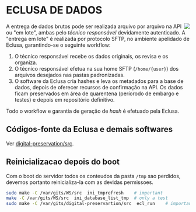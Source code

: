 # ECLUSA DE DADOS

<img src="assets/eclusa123-ico.200x.png" align="right">

A entrega de dados brutos pode ser realizada arquivo por arquivo na API ou "em lote", ambas pelo *técnico responsável* devidamente autenticado. A "entrega em lote" é realizada por protocolo SFTP, no ambiente apelidado de Eclusa, garantindo-se o seguinte workflow:

1. O técnico responsável recebe os dados originais, os revisa e os organiza.
2. O técnico responsável efetua na sua home SFTP (`/home/{user}`) dos arquivos desejados nas pastas padronizadas.
3. O software da Eclusa cria hashes e leva os metadados para a base de dados, depois de oferecer recursos de confirmação na API. Os dados ficam preservados em área de quarentena (períorodo de embargo e testes) e depois em repositório definitivo.

Todo o workflow e garantia de geração de *hash* é efetuado pela Eclusa.

## Códigos-fonte da Eclusa e demais softwares

Ver [digital-preservation/src](http://git.AddressForAll.org/digital-preservartion/tree/master/src).

## Reinicializacao depois do boot
Com o boot do servidor todos os conteudos da pasta `/tmp` sao perdidos, devemos portanto reinicializa-la com as devidas permissoes.

```sh
sudo make -C /var/gits/WS/src  ini_tmprefresh    # important
make -C /var/gits/WS/src  ini_database_list_tmp  # only a test
sudo make -C /var/gits/digital-preservartion/src  ecl_run    # important
```
